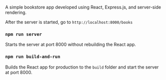 A simple bookstore app developed using React, Express.js, and server-side rendering.

After the server is started, go to `http://localhost:8000/books`

### `npm run server`

Starts the server at port 8000 without rebuilding the React app.

### `npm run build-and-run`

Builds the React app for production to the `build` folder and start the server at port 8000.
